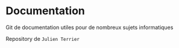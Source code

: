 # Documentation

Git de documentation utiles pour de nombreux sujets informatiques

Repository de `Julien Terrier`
